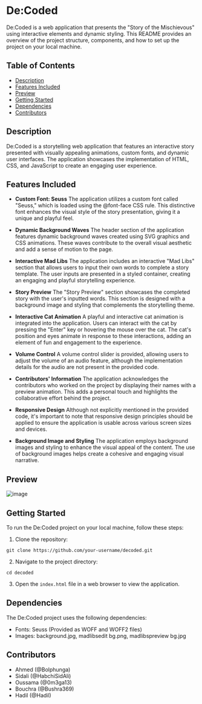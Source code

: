 # De:Coded

De:Coded is a web application that presents the "Story of the Mischievous" using interactive elements and dynamic styling. This README provides an overview of the project structure, components, and how to set up the project on your local machine.

## Table of Contents
- [Description](#description)
- [Features Included](#features-included)
- [Preview](#preview)
- [Getting Started](#getting-started)
- [Dependencies](#dependencies)
- [Contributors](#contributors)


## Description

De:Coded is a storytelling web application that features an interactive story presented with visually appealing animations, custom fonts, and dynamic user interfaces. The application showcases the implementation of HTML, CSS, and JavaScript to create an engaging user experience.

## Features Included

- **Custom Font: Seuss**
  The application utilizes a custom font called "Seuss," which is loaded using the @font-face CSS rule. This distinctive font enhances the visual style of the story presentation, giving it a unique and playful feel.

- **Dynamic Background Waves**
  The header section of the application features dynamic background waves created using SVG graphics and CSS animations. These waves contribute to the overall visual aesthetic and add a sense of motion to the page.

- **Interactive Mad Libs**
  The application includes an interactive "Mad Libs" section that allows users to input their own words to complete a story template. The user inputs are presented in a styled container, creating an engaging and playful storytelling experience.

- **Story Preview**
  The "Story Preview" section showcases the completed story with the user's inputted words. This section is designed with a background image and styling that complements the storytelling theme.

- **Interactive Cat Animation**
  A playful and interactive cat animation is integrated into the application. Users can interact with the cat by pressing the "Enter" key or hovering the mouse over the cat. The cat's position and eyes animate in response to these interactions, adding an element of fun and engagement to the experience.

- **Volume Control**
  A volume control slider is provided, allowing users to adjust the volume of an audio feature, although the implementation details for the audio are not present in the provided code.

- **Contributors' Information**
  The application acknowledges the contributors who worked on the project by displaying their names with a preview animation. This adds a personal touch and highlights the collaborative effort behind the project.

- **Responsive Design**
  Although not explicitly mentioned in the provided code, it's important to note that responsive design principles should be applied to ensure the application is usable across various screen sizes and devices.

- **Background Image and Styling**
  The application employs background images and styling to enhance the visual appeal of the content. The use of background images helps create a cohesive and engaging visual narrative.

## Preview

![image](https://github.com/202306-NEA-DZ-FEW/madlibs-de-coded/assets/62702326/46b79b23-2975-4c35-95ef-c934c35700b3)

## Getting Started

To run the De:Coded project on your local machine, follow these steps:

1. Clone the repository:

```
git clone https://github.com/your-username/decoded.git
```  

2. Navigate to the project directory:

```
cd decoded
```


3. Open the `index.html` file in a web browser to view the application.

## Dependencies

The De:Coded project uses the following dependencies:

- Fonts: Seuss (Provided as WOFF and WOFF2 files)
- Images: background.jpg, madlibsedit bg.png, madlibspreview bg.jpg

## Contributors

- Ahmed (@Bolphunga)
- Sidali (@HabchiSidAli)
- Oussama (@0m3ga13)
- Bouchra (@Bushra369)
- Hadil (@Hadil)


